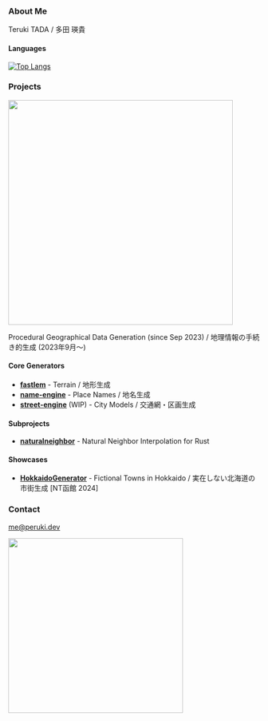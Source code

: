 ### About Me

Teruki TADA / 多田 瑛貴

#### Languages

[![Top Langs](https://github-readme-stats.vercel.app/api/top-langs/?username=TadaTeruki&layout=compact&hide=html&hide_title=true)](https://github.com/anuraghazra/github-readme-stats)

### Projects

<img src="https://github.com/TadaTeruki/TadaTeruki/assets/69315285/f4d2f02e-8ced-48ba-8c7a-b0bb45fbfd1d" width="450px"></img>

 Procedural Geographical Data Generation (since Sep 2023) / 地理情報の手続き的生成 (2023年9月〜)

#### Core Generators
- [**fastlem**](https://github.com/TadaTeruki/fastlem) - Terrain / 地形生成
- [**name-engine**](https://github.com/TadaTeruki/name-engine) - Place Names / 地名生成
- [**street-engine**](https://github.com/TadaTeruki/street-engine) (WIP) - City Models / 交通網・区画生成

#### Subprojects
- [**naturalneighbor**](https://github.com/TadaTeruki/naturalneighbor) - Natural Neighbor Interpolation for Rust

#### Showcases

- [**HokkaidoGenerator**](https://github.com/TadaTeruki/HokkaidoGenerator) - Fictional Towns in Hokkaido / 実在しない北海道の市街生成 [NT函館 2024]

### Contact

me@peruki.dev

<img src="https://github.com/TadaTeruki/TadaTeruki/assets/69315285/976d38de-aa45-4f15-bd52-c3ea54e3d5de" width="350px"></img>
